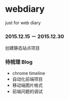 # webdiary

just for web diary


### 2015.12.15 － 2015.12.30

创建静态站点项目


### 待梳理 Blog

- chrome timeline
- 自动化前端项目
- 移动端图片格式
- 前端问题的调试